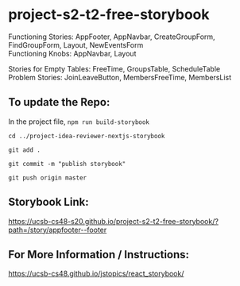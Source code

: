 # project-s2-t2-free-storybook

Functioning Stories: AppFooter, AppNavbar, CreateGroupForm, FindGroupForm, Layout, NewEventsForm  
Functioning Knobs: AppNavbar, Layout  

Stories for Empty Tables: FreeTime, GroupsTable, ScheduleTable  
Problem Stories: JoinLeaveButton, MembersFreeTime, MembersList

## To update the Repo:

In the project file, `npm run build-storybook`

`cd ../project-idea-reviewer-nextjs-storybook`

`git add .`

`git commit -m "publish storybook"`

`git push origin master`

## Storybook Link:  

https://ucsb-cs48-s20.github.io/project-s2-t2-free-storybook/?path=/story/appfooter--footer

## For More Information / Instructions:  

https://ucsb-cs48.github.io/jstopics/react_storybook/
